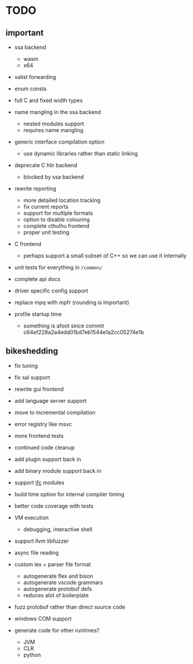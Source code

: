 # TODO

## important

* ssa backend
    * wasm
    * x64

* valist forwarding
* enum consts
* full C and fixed width types

* name mangling in the ssa backend
    * nested modules support
    * requires name mangling

* generic interface compilation option
    * use dynamic libraries rather than static linking

* deprecate C hlir backend
    * blocked by ssa backend

* rewrite reporting
    * more detailed location tracking
    * fix current reports
    * support for multiple formats
    * option to disable colouring
    * complete cthulhu frontend
    * proper unit testing

* C frontend
    * perhaps support a small subset of C++ so we can use it internally

* unit tests for everything in `/common/`
* complete api docs
* driver specific config support
* replace mpq with mpfr (rounding is important)
* profile startup time
    * something is afoot since commit c64ef228a2a4edd01bd7eb1544e1a2cc05274e1b

## bikeshedding

* fix tuning 
* fix sal support
* rewrite gui frontend
* add language server support
* move to incremental compilation
* error registry like msvc
* more frontend tests
* continued code cleanup
* add plugin support back in
* add binary module support back in
* support [ifc](https://github.com/microsoft/ifc-spec) modules
* build time option for internal compiler timing
* better code coverage with tests
* VM execution
    * debugging, interactive shell
* support llvm libfuzzer
* async file reading

* custom lex + parser file format
    * autogenerate flex and bison
    * autogenerate vscode grammars
    * autogenerate protobuf defs 
    * reduces alot of boilerplate

* fuzz protobuf rather than direct source code
* windows COM support
* generate code for other runtimes?
    * JVM
    * CLR
    * python
